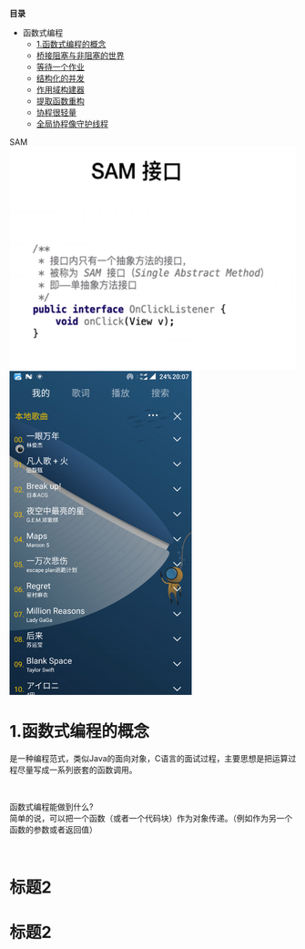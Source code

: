 

**目录**

<!--- TOC -->

* 函数式编程
  * [1.函数式编程的概念](#1.函数式编程的概念)
  * [桥接阻塞与非阻塞的世界](#桥接阻塞与非阻塞的世界)
  * [等待一个作业](#等待一个作业)
  * [结构化的并发](#结构化的并发)
  * [作用域构建器](#作用域构建器)
  * [提取函数重构](#提取函数重构)
  * [协程很轻量](#协程很轻量)
  * [全局协程像守护线程](#全局协程像守护线程)

<!--- END_TOC -->
SAM </br>
![SAM接口](https://github.com/firsthubgit/LearnKotlinDemo/blob/master/Images/SAM接口.jpeg)
<img
src="https://github.com/firsthubgit/MiYueMucApp/blob/master/screenshot/1.png"
width=320 height=569/>

# 1.函数式编程的概念
是一种编程范式，类似Java的面向对象，C语言的面试过程，主要思想是把运算过程尽量写成一系列嵌套的函数调用。

<br/>

函数式编程能做到什么?  
简单的说，可以把一个函数（或者一个代码块）作为对象传递。（例如作为另一个函数的参数或者返回值）
  
<br/>
  

# 标题2






# 标题2